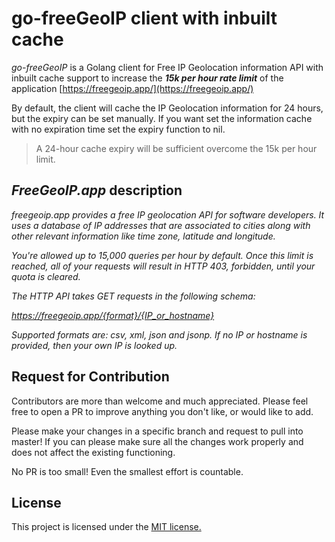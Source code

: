 go-freeGeoIP client with inbuilt cache
======================================
_go-freeGeoIP_ is a Golang client for Free IP Geolocation information API with inbuilt cache support to 
increase the **_15k per hour rate limit_** of the application [https://freegeoip.app/](https://freegeoip.app/)

By default, the client will cache the IP Geolocation information for 24 hours, but the expiry can be set manually.
If you want set the information cache with no expiration time set the expiry function to nil.

> A 24-hour cache expiry will be sufficient overcome the 15k per hour limit.

_FreeGeoIP.app_ description
---------------------------
_freegeoip.app provides a free IP geolocation API for software developers. It uses a database of IP addresses that 
are associated to cities along with other relevant information like time zone, latitude and longitude._

_You're allowed up to 15,000 queries per hour by default. Once this limit is reached, all of your requests will 
result in HTTP 403, forbidden, until your quota is cleared._

_The HTTP API takes GET requests in the following schema:_

_https://freegeoip.app/{format}/{IP_or_hostname}_

_Supported formats are: csv, xml, json and jsonp. If no IP or hostname is provided, then your own IP is looked up._

Request for Contribution
------------------------
Contributors are more than welcome and much appreciated. Please feel free to open a PR to improve anything you 
don't like, or would like to add.

Please make your changes in a specific branch and request to pull into master! If you can please make sure all 
the changes work properly and does not affect the existing functioning.

No PR is too small! Even the smallest effort is countable.

License
-------
This project is licensed under the [MIT license.](https://github.com/Shivam010/go-freeGeoIP/blob/master/LICENSE)
